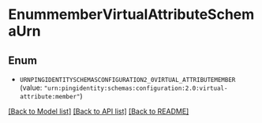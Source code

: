 # EnummemberVirtualAttributeSchemaUrn

## Enum


* `URNPINGIDENTITYSCHEMASCONFIGURATION2_0VIRTUAL_ATTRIBUTEMEMBER` (value: `"urn:pingidentity:schemas:configuration:2.0:virtual-attribute:member"`)


[[Back to Model list]](../README.md#documentation-for-models) [[Back to API list]](../README.md#documentation-for-api-endpoints) [[Back to README]](../README.md)


